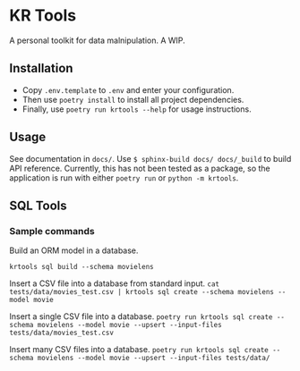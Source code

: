 # KR Tools

A personal toolkit for data malnipulation. A WIP.

## Installation

- Copy `.env.template` to `.env` and enter your configuration.
- Then use `poetry install` to install all project dependencies.
- Finally, use `poetry run krtools --help` for usage instructions.

## Usage

See documentation in `docs/`. Use `$ sphinx-build docs/ docs/_build` to build
API reference. Currently, this has not been tested as a package, so the application is run with either 
`poetry run` or `python -m krtools`.

## SQL Tools

### Sample commands

Build an ORM model in a database.

`krtools sql build --schema movielens`

Insert a CSV file into a database from standard input.
`cat tests/data/movies_test.csv | krtools sql create --schema movielens --model movie`

Insert a single CSV file into a database.
`poetry run krtools sql create --schema movielens --model movie --upsert --input-files tests/data/movies_test.csv`

Insert many CSV files into a database.
`poetry run krtools sql create --schema movielens --model movie --upsert --input-files tests/data/`
